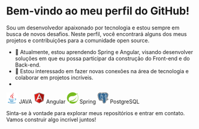 # Bem-vindo ao meu perfil do GitHub!
Sou um desenvolvedor apaixonado por tecnologia e estou sempre em busca de novos desafios. Neste perfil, você encontrará alguns dos meus projetos e contribuições para a comunidade open source.

- 🌱 Atualmente, estou aprendendo Spring e Angular, visando desenvolver soluções em que eu possa participar da construção do Front-end e do Back-end.
- 👥 Estou interessado em fazer novas conexões na área de tecnologia e colaborar em projetos incríveis.
-

<img src="https://raw.githubusercontent.com/devicons/devicon/master/icons/java/java-original.svg" width="30" height="30"> JAVA
<img src="https://raw.githubusercontent.com/devicons/devicon/master/icons/angularjs/angularjs-original.svg" width="30" height="30"> Angular
<img src="https://raw.githubusercontent.com/devicons/devicon/master/icons/spring/spring-original.svg" width="30" height="30"> Spring
<img src="https://raw.githubusercontent.com/devicons/devicon/master/icons/postgresql/postgresql-original.svg" width="30" height="30"> PostgreSQL


Sinta-se à vontade para explorar meus repositórios e entrar em contato. Vamos construir algo incrível juntos!
